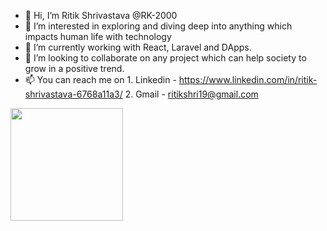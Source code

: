 - 👋 Hi, I’m Ritik Shrivastava @RK-2000
- 👀 I’m interested in exploring and diving deep into anything which impacts human life with technology
- 🌱 I’m currently working with React, Laravel and DApps.
- 💞️ I’m looking to collaborate on any project which can help society to grow in a positive trend.
- 📫 You can reach me on 
      1. Linkedin - https://www.linkedin.com/in/ritik-shrivastava-6768a11a3/
      2. Gmail - ritikshri19@gmail.com
<img height="180em" src="https://github-readme-stats.vercel.app/api?username=rk-2000&show_icons=true&hide_border=true&&count_private=true&include_all_commits=true" />
<!---
RK-2000/RK-2000 is a ✨ special ✨ repository because its `README.md` (this file) appears on your GitHub profile.
You can click the Preview link to take a look at your changes.
--->
